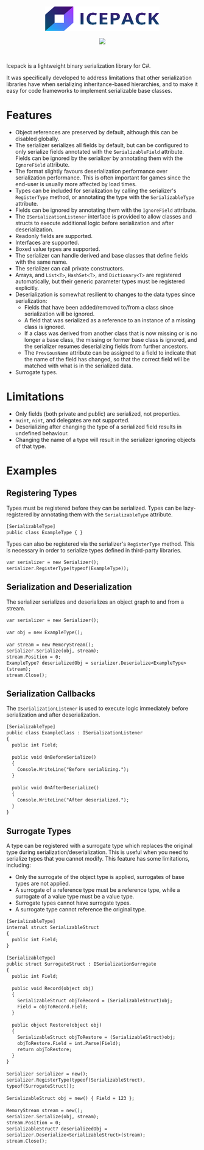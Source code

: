 <h1 align="center">
  <img align="center" src="Resources/LogoText.svg" style="width:300px;height:64px;" alt="ICEPACK">
</h1>

<p align="center">
  <a href="https://www.nuget.org/packages/Icepack/">
    <img src="https://img.shields.io/nuget/v/icepack.svg?style=flat-square">
  </a>
</p>

<br>

Icepack is a lightweight binary serialization library for C#.

It was specifically developed to address limitations that other serialization libraries have when serializing inheritance-based hierarchies, and to make it easy for code frameworks to implement serializable base classes.

# Features

* Object references are preserved by default, although this can be disabled globally.
* The serializer serializes all fields by default, but can be configured to only serialize fields annotated with the `SerializableField` attribute. Fields can be ignored by the serializer by annotating them with the `IgnoreField` attribute.
* The format slightly favours deserialization performance over serialization performance. This is often important for games since the end-user is usually more affected by load times.
* Types can be included for serialization by calling the serializer's `RegisterType` method, or annotating the type with the `SerializableType` attribute.
* Fields can be ignored by annotating them with the `IgnoreField` attribute.
* The `ISerializationListener` interface is provided to allow classes and structs to execute additional logic before serialization and after deserialization.
* Readonly fields are supported.
* Interfaces are supported.
* Boxed value types are supported.
* The serializer can handle derived and base classes that define fields with the same name.
* The serializer can call private constructors.
* Arrays, and `List<T>`, `HashSet<T>`, and `Dictionary<T>` are registered automatically, but their generic parameter types must be registered explicitly.
* Deserialization is somewhat resilient to changes to the data types since serialization:
  * Fields that have been added/removed to/from a class since serialization will be ignored.
  * A field that was serialized as a reference to an instance of a missing class is ignored.
  * If a class was derived from another class that is now missing or is no longer a base class, the missing or former base class is ignored, and the serializer resumes deserializing fields from further ancestors.
  * The `PreviousName` attribute can be assigned to a field to indicate that the name of the field has changed, so that the correct field will be matched with what is in the serialized data.
* Surrogate types.

# Limitations

* Only fields (both private and public) are serialized, not properties.
* `nuint`, `nint`, and delegates are not supported.
* Deserializing after changing the type of a serialized field results in undefined behaviour.
* Changing the name of a type will result in the serializer ignoring objects of that type.

# Examples

## Registering Types

Types must be registered before they can be serialized. Types can be lazy-registered by annotating them with the `SerializableType` attribute.

```
[SerializableType]
public class ExampleType { }
```

Types can also be registered via the serializer's `RegisterType` method. This is necessary in order to serialize types defined in third-party libraries.

```
var serializer = new Serializer();
serializer.RegisterType(typeof(ExampleType));
```

## Serialization and Deserialization

The serializer serializes and deserializes an object graph to and from a stream.

```
var serializer = new Serializer();

var obj = new ExampleType();

var stream = new MemoryStream();
serializer.Serialize(obj, stream);
stream.Position = 0;
ExampleType? deserializedObj = serializer.Deserialize<ExampleType>(stream);
stream.Close();
```

## Serialization Callbacks

The `ISerializationListener` is used to execute logic immediately before serialization and after deserialization.

```
[SerializableType]
public class ExampleClass : ISerializationListener
{
  public int Field;

  public void OnBeforeSerialize()
  {
    Console.WriteLine("Before serializing.");
  }

  public void OnAfterDeserialize()
  {
    Console.WriteLine("After deserialized.");
  }
}
```

## Surrogate Types

A type can be registered with a surrogate type which replaces the original type during serialization/deserialization.
This is useful when you need to serialize types that you cannot modify. This feature has some limitations, including:

* Only the surrogate of the object type is applied, surrogates of base types are not applied.
* A surrogate of a reference type must be a reference type, while a surrogate of a value type must be a value type.
* Surrogate types cannot have surrogate types.
* A surrogate type cannot reference the original type.

```
[SerializableType]
internal struct SerializableStruct
{
  public int Field;
}

[SerializableType]
public struct SurrogateStruct : ISerializationSurrogate
{
  public int Field;

  public void Record(object obj)
  {
    SerializableStruct objToRecord = (SerializableStruct)obj;
    Field = objToRecord.Field;
  }

  public object Restore(object obj)
  {
    SerializableStruct objToRestore = (SerializableStruct)obj;
    objToRestore.Field = int.Parse(Field);
    return objToRestore;
  }
}

Serializer serializer = new();
serializer.RegisterType(typeof(SerializableStruct), typeof(SurrogateStruct));

SerializableStruct obj = new() { Field = 123 };

MemoryStream stream = new();
serializer.Serialize(obj, stream);
stream.Position = 0;
SerializableStruct? deserializedObj = serializer.Deserialize<SerializableStruct>(stream);
stream.Close();
```
